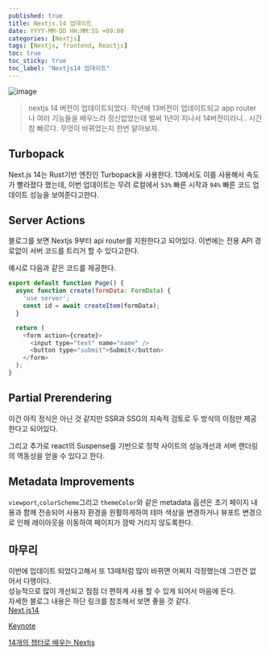 ```yaml
---
published: true
title: Nextjs.14 업데이트
date: YYYY-MM-DD HH:MM:SS +09:00
categories: [Nextjs]
tags: [Nextjs, frontend, Reactjs]
toc: true
toc_sticky: true
toc_label: "Nextjs14 업데이트"
---
```


![image](https://github.com/devw00dy/devw00dy.github.io/assets/87690037/e01f582e-fbb6-4474-acc0-91203119af83)

> nextjs 14 버전이 업데이트되었다. 작년에 13버전이 업데이트되고 app router나 여러 기능들을 배우느라 정신없었는데 벌써 1년이 지나서 14버전이라니.. 시간 참 빠르다. 무엇이 바뀌었는지 한번 알아보자.

## Turbopack

Next.js 14는 Rust기반 엔진인 Turbopack을 사용한다. 13에서도 이를 사용해서 속도가 빨라졌다 했는데, 이번 업데이트는 무려 로컬에서 `53%` 빠른 시작과 `94%` 빠른 코드 업데이트 성능을 보여준다고한다.

## Server Actions

블로그를 보면 Nextjs 9부터 api router를 지원한다고 되어있다. 이번에는 전용 API 경로없이 서버 코드를 트리거 할 수 있다고한다.

예시로 다음과 같은 코드를 제공한다.

```next.js
export default function Page() {
  async function create(formData: FormData) {
    'use server';
    const id = await createItem(formData);
  }

  return (
    <form action={create}>
      <input type="text" name="name" />
      <button type="submit">Submit</button>
    </form>
  );
}
```

## Partial Prerendering

이건 아직 정식은 아닌 것 같지만 SSR과 SSG의 지속적 검토로 두 방식의 이점만 제공한다고 되어있다.

그리고 추가로 react의 Suspense를 기반으로 정적 사이트의 성능개선과 서버 랜더링의 역동성을 얻을 수 있다고 한다.

## Metadata Improvements

`viewport`,`colorScheme`그리고 `themeColor`와 같은 metadata 옵션은 초기 페이지 내용과 함께 전송되어 사용자 환경을 원활하게하여 테마 색상을 변경하거나 뷰포트 변경으로 인해 레이아웃을 이동하여 페이지가 깜박 거리지 않도록한다.

## 마무리

이번에 업데이트 되었다고해서 또 13때처럼 많이 바뀌면 어쩌지 걱정했는데 그런건 없어서 다행이다.<br>
성능적으로 많이 개선되고 점점 더 편하게 사용 할 수 있게 되어서 마음에 든다.<br>
자세한 블로그 내용은 하단 링크를 참조해서 보면 좋을 것 같다.<br>
[Next.js14](https://nextjs.org/blog/next-14)

[Keynote](https://nextjs.org/conf?source=post_page-----c49f9167b7c3--------------------------------)

[14개의 챕터로 배우는 Nextjs](https://nextjs.org/learn?source=post_page-----c49f9167b7c3--------------------------------)
